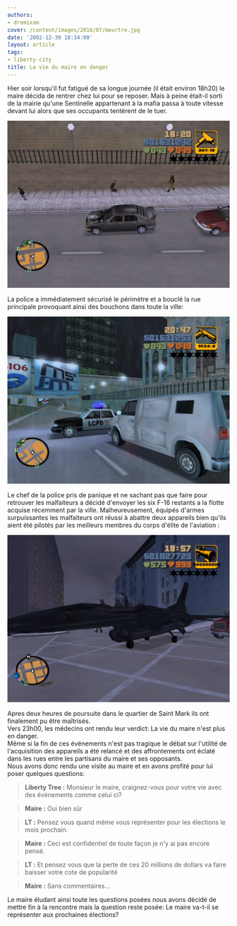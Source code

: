 ```yaml
---
authors:
- dremixam
cover: /content/images/2016/07/meurtre.jpg
date: '2002-12-30 18:34:00'
layout: article
tags:
- liberty-city
title: La vie du maire en danger
---
```



Hier soir lorsqu'il fut fatigué de sa longue journée (il était environ 18h20) le maire décida de rentrer chez lui pour se reposer. Mais à peine était-il sorti de la mairie qu'une Sentinelle appartenant à la mafia passa à toute vitesse devant lui alors que ses occupants tentèrent de le tuer.

![](/content/images/2016/07/meurtre.jpg)

La police a immédiatement sécurisé le périmètre et a bouclé la rue principale provoquant ainsi des bouchons dans toute la ville:

![](/content/images/2016/07/barrage.jpg)

Le chef de la police pris de panique et ne sachant pas que faire pour retrouver les malfaiteurs a décidé d'envoyer les six F-16 restants a la flotte acquise récemment par la ville. Malheureusement, équipés d'armes surpuissantes les malfaiteurs ont réussi à abattre deux appareils bien qu'ils aient été pilotés par les meilleurs membres du corps d'élite de l'aviation :

![](/content/images/2016/07/crash.jpg)

Apres deux heures de poursuite dans le quartier de Saint Mark ils ont finalement pu être maîtrisés.  
Vers 23h00, les médecins ont rendu leur verdict: La vie du maire n'est plus en danger.  
Même si la fin de ces événements n'est pas tragique le débat sur l'utilité de l'acquisition des appareils a été relancé et des affrontements ont éclaté dans les rues entre les partisans du maire et ses opposants.  
Nous avons donc rendu une visite au maire et en avons profité pour lui poser quelques questions:

> **Liberty Tree :** Monsieur le maire, craignez-vous pour votre vie avec des événements comme celui ci?

> **Maire :** Oui bien sûr

> **LT :** Pensez vous quand même vous représenter pour les élections le mois prochain.

> **Maire :** Ceci est confidentiel de toute façon je n'y ai pas encore pensé.

> **LT :** Et pensez vous que la perte de ces 20 millions de dollars va faire baisser votre cote de popularité

> **Maire :** Sans commentaires...

Le maire éludant ainsi toute les questions posées nous avons décidé de mettre fin à la rencontre mais la question reste posée: Le maire va-t-il se représenter aux prochaines élections?